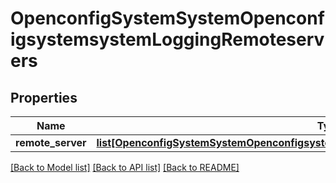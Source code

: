 # OpenconfigSystemSystemOpenconfigsystemsystemLoggingRemoteservers

## Properties
Name | Type | Description | Notes
------------ | ------------- | ------------- | -------------
**remote_server** | [**list[OpenconfigSystemSystemOpenconfigsystemsystemLoggingRemoteserversRemoteserver]**](OpenconfigSystemSystemOpenconfigsystemsystemLoggingRemoteserversRemoteserver.md) |  | [optional] 

[[Back to Model list]](../README.md#documentation-for-models) [[Back to API list]](../README.md#documentation-for-api-endpoints) [[Back to README]](../README.md)


